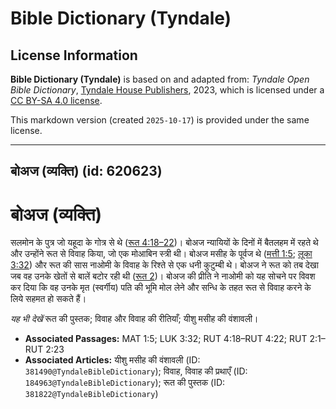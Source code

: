 # Bible Dictionary (Tyndale)

## License Information

**Bible Dictionary (Tyndale)** is based on and adapted from: _Tyndale Open Bible Dictionary_, [Tyndale House Publishers](https://tyndaleopenresources.com/), 2023, which is licensed under a [CC BY-SA 4.0 license](https://creativecommons.org/licenses/by-sa/4.0/legalcode.en).

This markdown version (created `2025-10-17`) is provided under the same license.



--------------------------------

## बोअज (व्यक्ति) (id: 620623)

बोअज (व्यक्ति)
==============

सलमोन के पुत्र जो यहूदा के गोत्र से थे ([रूत 4:18–22](https://ref.ly/Ruth4:18-Ruth4:22))। बोअज न्यायियों के दिनों में बैतलहम में रहते थे और उन्होंने रूत से विवाह किया, जो एक मोआबिन स्त्री थी। बोअज मसीह के पूर्वज थे ([मत्ती 1:5](https://ref.ly/Matt1:5); [लूका 3:32](https://ref.ly/Luke3:32)) और रूत की सास नाओमी के विवाह के रिश्ते से एक धनी कुटुम्बी थे। बोअज ने रूत को तब देखा जब वह उनके खेतों से बालें बटोर रही थी ([रूत 2](https://ref.ly/Ruth2:1-Ruth2:23))। बोअज की प्रीति ने नाओमी को यह सोचने पर विवश कर दिया कि वह उनके मृत (स्वर्गीय) पति की भूमि मोल लेने और सन्धि के तहत रूत से विवाह करने के लिये सहमत हो सकते हैं।

*यह भी देखें* रूत की पुस्तक; विवाह और विवाह की रीतियाँ; यीशु मसीह की वंशावली।

* **Associated Passages:** MAT 1:5; LUK 3:32; RUT 4:18–RUT 4:22; RUT 2:1–RUT 2:23
* **Associated Articles:** यीशु मसीह की वंशावली (ID: `381490@TyndaleBibleDictionary`); विवाह, विवाह की प्रथाएँ (ID: `184963@TyndaleBibleDictionary`); रूत की पुस्तक (ID: `381822@TyndaleBibleDictionary`)

